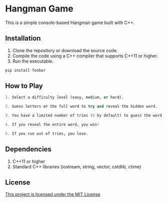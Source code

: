 # Hangman Game
This is a simple console-based Hangman game built with C++.

## Installation

1. Clone the repository or download the source code.
2. Compile the code using a C++ compiler that supports C++11 or higher.
3. Run the executable.

```bash
pip install foobar
```

## How to Play

```python
1. Select a difficulty level (easy, medium, or hard).

2. Guess letters or the full word to try and reveal the hidden word.

3. You have a limited number of tries (6 by default) to guess the word correctly.

4. If you reveal the entire word, you win!

5. If you run out of tries, you lose.
```

## Dependencies

1. C++11 or higher
2. Standard C++ libraries (iostream, string, vector, cstdlib, ctime)

## License

[This project is licensed under the MIT License](https://choosealicense.com/licenses/mit/)
